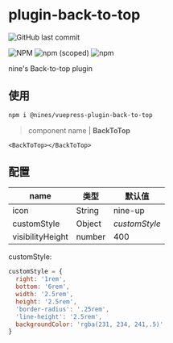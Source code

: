 # plugin-back-to-top
![GitHub last commit](https://img.shields.io/github/last-commit/NineSwordsMonster/vuepress-plugin-back-to-top)

![NPM](https://img.shields.io/npm/l/@nines/vuepress-plugin-back-to-top)
![npm (scoped)](https://img.shields.io/npm/v/@nines/vuepress-plugin-back-to-top)
![npm](https://img.shields.io/npm/dt/@nines/vuepress-plugin-back-to-top)

nine's Back-to-top plugin

## 使用
```sh
npm i @nines/vuepress-plugin-back-to-top
```

> component name | **BackToTop**

```vue
<BackToTop></BackToTop>
```
## 配置

|name|类型|默认值|
|----|----|----|
|icon|String|nine-up|
|customStyle|Object|*customStyle* |
|visibilityHeight|number|400|

customStyle: 
  ```js
  customStyle = {
    right: '1rem',
    bottom: '6rem',
    width: '2.5rem',
    height: '2.5rem',
    'border-radius': '.25rem',
    'line-height': '2.5rem',
    backgroundColor: 'rgba(231, 234, 241,.5)'
  }
  ```